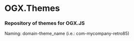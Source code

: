 # OGX.Themes
### Repository of themes for OGX.JS
Naming: domain-theme_name (i.e.: com-mycompany-retro85)
